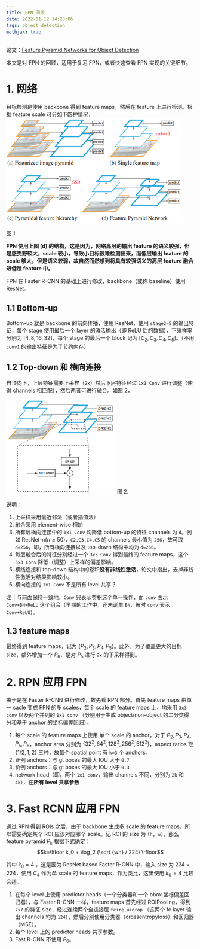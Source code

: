 ```yaml
---
title: FPN 回顾
date: 2022-01-12 14:28:06
tags: object detection
mathjax: true
---
```

论文：[Feature Pyramid Networks for Object Detection](https://arxiv.org/abs/1612.03144)

本文是对 FPN 的回顾，适用于复习 FPN，或者快速查看 FPN 实现的关键细节。
<!--more-->

# 1. 网络

目标检测是使用 backbone 得到 feature maps，然后在 feature 上进行检测。根据 feature scale 可分如下四种情况，
![](/images/obj_det/fpn1.png)

图 1

**FPN 使用上图 (d) 的结构，这是因为，网络高层的输出 feature 的语义较强，但是感受野较大，scale 较小，导致小目标很难检测出来，而低层输出 feature 的 scale 够大，但是语义较弱，故自然而然想到将具有较强语义的高层 feature 融合进低层 feature 中。**

FPN 在 Faster R-CNN 的基础上进行修改，backbone（或称 baseline）使用 ResNet。

## 1.1 Bottom-up
Bottom-up 就是 backbone 的前向传播，使用 ResNet，使用 `stage2~5` 的输出特征，每个 stage 使用最后一个 layer 的激活输出（即 ReLU 后的数据），下采样率分别为 $[4, 8, 16, 32]$，每个 stage 的最后一个 block 记为 $[C_2, C_3, C_4, C_5]$。（不用 `conv1` 的输出特征是为了节约内存）

## 1.2 Top-down 和 横向连接

自顶向下，上层特征需要上采样（`2x`）然后下层特征经过 `1x1 Conv` 进行调整（使得 channels 相匹配），然后两者可进行融合。如图 2，

![](/images/obj_det/fpn2.png)
图 2. 

说明：
1. 上采样采用最近邻法（或者插值法）
2. 融合采用 element-wise 相加
3. 所有层横向连接中的 `1x1 Conv` 均降低 bottom-up 的特征 channels 为 `d`。例如 ResNet-n($n \ge 50$)，`C2,C3,C4,C5` 的 channels 最小值为 `256`，故可取 `d=256`，即，所有横向连接以及 top-down 结构中均为 `d=256`。
4. 每层融合后的特征分别经过一个 `3x3 Conv` 得到最终的 feature maps，这个 `3x3 Conv` 降低（调整）上采样的偏差影响。
5. 横线连接和 top-down 结构中的卷积**没有非线性激活**，论文中指出，去掉非线性激活对结果影响较小。
6. 横向连接的 `1x1 Conv` 不是所有 level 共享？

注：与前面保持一致地，`Conv` 只表示卷积这个单一操作，而 `conv` 表示 `Conv+BN+ReLU` 这个组合（早期的工作中，还未诞生 `BN`，彼时  `conv` 表示 `Conv+ReLU`）。

## 1.3 feature maps
最终得到 feature maps，记为 $\{P_2, P_3,P_4,P_5\}$。此外，为了覆盖更大的目标 size，额外增加一个 $P_6$，是对 $P_5$ 进行 `2x` 的下采样得到。

# 2. RPN 应用 FPN

由于是在 Faster R-CNN 进行修改，故先看 RPN 部分。首先 feature maps 由单一 sacle 变成 FPN 的多 scales，每个 scale 的 feature maps 上，均采用 `3x3 conv` 以及两个并列的 `1x1 conv` （分别用于生成 object/non-object 的二分类得分和基于 anchor 的坐标偏差回归）。

1. 每个 scale 的 feature maps 上使用 单个 scale 的 anchor，对于 ${P_2,P_3,P_4,P_5,P_6}$，anchor area 分别为 $\{32^2, 64^2, 128^2, 256^2, 512^2\}$，aspect ratios 取 $\{1/2, 1, 2\}$ 三种，故每个 spatial point 有 `k=3` 个 anchors。
2. 正例 anchors：与 gt boxes 的最大 IOU 大于 `0.7`
3. 负例 anchors：与 gt boxes 的最大 IOU 小于 `0.3`
4. network head（即，两个 `1x1 conv`，输出 channels 不同，分别为 `2k` 和 `4k`），在**所有 level 共享参数**

# 3. Fast RCNN 应用 FPN

通过 RPN 得到 ROIs 之后，由于 backbone 生成多 scale 的 feature maps，所以需要确定某个 ROI 应该对应哪个 scale。记 ROI 的 size 为 `(h, w)`，那么 feature pyramid $P_k$ 根据下式确定：
$$k=\lfloor k_0 + \log_2 (\sqrt {wh} / 224) \rfloor$$

其中 $k_0=4$ 。这是因为 ResNet based Faster R-CNN 中，输入 size 为 $224 \times 224$，使用 $C_4$ 作为单 scale 的 feature maps，作为类比，这里使用 $k_0=4$ 比较合适。

1. 在每个 level 上使用 predictor heads（一个分类器和一个 bbox 坐标偏差回归器），与 Faster R-CNN 一样，feature maps 首先经过 ROIPooling，得到 `7x7` 的特征 size，经过连续两个全连接层 `fc+relu+drop` （这两个 fc layer 输出 channels 均为 `124`），然后分别使用分类器（crossentropyloss）和回归器（MSE）。
2. 每个 level 上的 predictor heads 共享参数。
3. Fast R-CNN 不使用 $P_6$。
